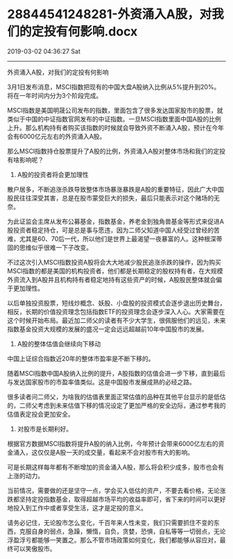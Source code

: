 # 28844541248281-外资涌入A股，对我们的定投有何影响.docx

2019-03-02 04:36:27 Sat

----

外资涌入A股，对我们的定投有何影响

3月1日发布消息，MSCI指数把现有的中国大盘A股纳入比例从5%提升到20%。将在一年时间内分为3个阶段完成。

MSCI指数是美国明晟公司发布的指数，里面包含了很多发达国家股市的股票，就类似于中国的中证指数官网发布的中证指数。一旦MSCI指数里面中国A股的比例上升。那么机构持有者购买该指数的时候就会导致外资不断涌入A股，预计在今年会有6000亿元左右的外资涌入A股。

那么MSCI指数持仓股票提升了A股的比例，外资涌入A股对整体市场和我们的定投有啥影响呢？

1. A股的投资者将会更加理性

散户居多，不断追涨杀跌导致整体市场暴涨暴跌是A股的重要特征，因此广大中国股民往往深受其害，总是在股市蒙受巨大的损失，最后只能表示对这个赌场的无奈。

为此证监会主席从发布公募基金，指数基金，养老金到独角兽基金等形式来促进A股投资者稳定持仓，可是总是事与愿违，因为二师父知道中国人经受过曾经的苦难，尤其是60、70后一代，所以他们是世界上最渴望一夜暴富的人。这种根深蒂固的思维似乎很难一下子改变。

不过这次引入MSCI指数投资A股将会大大地减少股民追涨杀跌的操作，因为购买MSCI指数的都是美国的机构投资者，他们都是长期稳定的股权持有者，在大规模外资流入到A股并且机构持有者稳定地持有这些资产的时候，A股股民整体就会偏于更加理性。

以后单独投资股票，短线炒概念、妖股、小盘股的投资模式会逐步退出历史舞台，相反，长期的价值投资理念包括指数ETF的投资理念会逐步深入人心。大家需要在这个时候开始布局。最近加二师父的读者有不少大学生，很佩服他们的远见，未来指数基金投资大规模的发展的盛况一定会远远超越前10年中国股市的发展。

1. A股的整体估值会继续向下移动

中国上证综合指数近20年的整体市盈率是不断下移的。

随着MSCI指数中国A股纳入比例的提升，A股指数的估值会进一步下移，直到最后与发达国家股市的市盈率值类似。这是中国股市发展成熟的必经之路。

很多读者问二师父，为啥我的估值表里面正常估值的品种在其他平台显示的是低估的，二师父考虑到未来估值下移的情况设定了更加严格的安全边际，通过参考我的估值表定投会更加安全。

1. 对股市是长期利好。

根据官方数据MSCI指数将提升A股的纳入比例，今年预计会带来6000亿左右的资金涌入，这仅仅是A股一天的成交量，看起来不会对股市有大的影响。

可是长期这样每年都有不断增加的资金涌入A股，那么将会积少成多，股市也会有上涨的动力。

当前情况，需要做的还是坚守一点，学会买入低估的资产，不要去看价格，无论涨跌都坚持定投指数基金，取得超越市场平均的收益率即可，省下来的时间可以更好地投入到工作中或者享受生活，这才是定投的意义。

请务必记住，无论股市怎么变化，千百年来人性未变，我们只需要抓住不变的东西，克服自身的弱点，急躁，懒惰，自负，贪婪，恐惧，自私等等一切弱点，无论浮盈浮亏都能够一笑置之。那么不管市场政策如何变化，我们都能够从容应对，最终可以笑傲股市。

